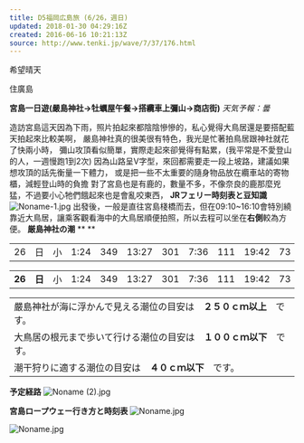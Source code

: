 ```yaml
---
title: D5福岡広島旅 (6/26，週日)
updated: 2018-01-30 04:29:16Z
created: 2016-06-16 10:21:13Z
source: http://www.tenki.jp/wave/7/37/176.html
---
```



希望晴天


住廣島


**宮島一日遊(嚴島神社→牡蠣屋午餐→搭纜車上彌山→商店街)**
*天気予報：曇*


造訪宮島這天因為下雨，照片拍起來都陰陰慘慘的，私心覺得大鳥居還是要搭配藍天拍起來比較美啊，
嚴島神社真的很美很有特色，我光是忙著拍鳥居跟神社就花了快兩小時，
彌山攻頂看似簡單，實際走起來卻覺得有點累，(我平常是不愛登山的人，一週慢跑1到2次)
因為山路呈V字型，來回都需要走一段上坡路，建議如果想攻頂的話先衡量一下體力，
或是把一些不太重要的隨身物品放在纜車站的寄物櫃，減輕登山時的負擔
對了宮島也是有鹿的，數量不多，不像奈良的鹿那麼兇猛，不過要小心牠們餓起來也是會亂咬東西，
**JRフェリー時刻表と豆知識**
![Noname-1.jpg](../../../_resources/Noname-1.jpg)
出發後，一般是直往宮島棧橋而去，但在09:10~16:10會特別繞靠近大鳥居，讓乘客觀看海中的大鳥居順便拍照，所以去程可以坐在**右側**較為方便。
**厳島神社の潮**
**
**


|     |     |     |     |     |     |     |     |     |     |     |
| --- | --- | --- | --- | --- | --- | --- | --- | --- | --- | --- |
| 26  | 日   | 小   | 1:24 | 349 | 13:27 | 301 | 7:36 | 111 | 19:42 | 73  |


|     |     |     |     |     |     |     |     |     |     |     |
| --- | --- | --- | --- | --- | --- | --- | --- | --- | --- | --- |
| **26** | **日** | 小   | 1:24 | 349 | 13:27 | 301 | 7:36 | 111 | 19:42 | 73  |


|     |
| --- |
| 嚴島神社が海に浮かんで見える潮位の目安は　**２５０ｃｍ以上**　です。 |
| 大鳥居の根元まで歩いて行ける潮位の目安は　**１００ｃｍ以下**　です。 |
| 潮干狩りに適する潮位の目安は　**４０ｃｍ以下**　です。 |


**予定経路**
![Noname (2).jpg](../../../_resources/Noname_%282%29.jpg)


**宮島ロープウェー行き方と時刻表**
![Noname.jpg](../../../_resources/Noname-2.jpg)


![Noname.jpg](../../../_resources/Noname.jpg)